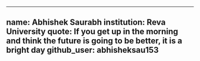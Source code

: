 ---
name: Abhishek Saurabh
institution: Reva University
quote: If you get up in the morning and think the future is going to be better, it is a bright day
github_user: abhisheksau153
--
